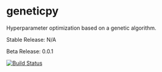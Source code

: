# geneticpy
Hyperparameter optimization based on a genetic algorithm.

Stable Release: N/A

Beta Release: 0.0.1

[![Build Status](https://travis-ci.com/geneticpy/geneticpy.svg?branch=master)](https://travis-ci.com/geneticpy/geneticpy)
